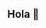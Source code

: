## Hola 👋

<!--
**pacobeldadiaz/pacobeldadiaz** es mi ✨ _especial_ ✨ repositorio

Aquí hay algunas ideas con las que estoy comenzando lenguaje de marcas, CSS, javascript y Diseño de interfaces en el ciclo de DAM 🌱 -->

